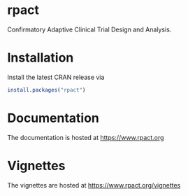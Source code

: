 rpact
=====

Confirmatory Adaptive Clinical Trial Design and Analysis.

Installation
============

Install the latest CRAN release via

``` r
install.packages("rpact")
```

Documentation
=============

The documentation is hosted at <https://www.rpact.org>

Vignettes
=========

The vignettes are hosted at <https://www.rpact.org/vignettes>
